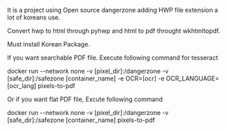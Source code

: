 It is a project using Open source dangerzone adding HWP file extension a lot of koreans use.

Convert hwp to html through pyhwp and html to pdf throught wkhtmltopdf.

Must install Korean Package.

If you want searchable PDF file. Execute following command for tesseract

docker run --network none -v [pixel_dir]:/dangerzone -v [safe_dir]:/safezone [container_name] -e OCR=[ocr] -e OCR_LANGUAGE=[ocr_lang] pixels-to-pdf
  
Or if you want flat PDF file, Excute following command

docker run --network none -v [pixel_dir]:/dangerzone -v [safe_dir]:/safezone [container_name] pixels-to-pdf
